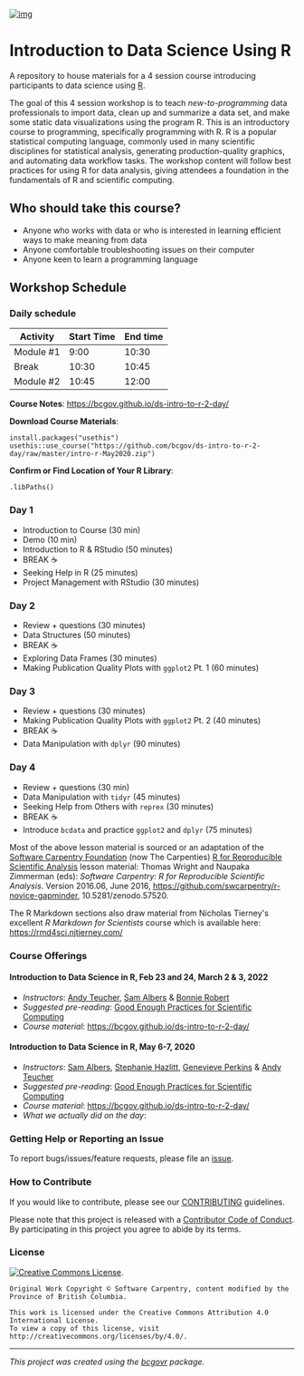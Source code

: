 [![img](https://img.shields.io/badge/Lifecycle-Stable-97ca00)](https://github.com/bcgov/repomountie/blob/master/doc/lifecycle-badges.md)


# Introduction to Data Science Using R

A repository to house materials for a 4 session course introducing participants to data science using [R](https://www.r-project.org/).

The goal of this 4 session workshop is to teach _new-to-programming_ data professionals to import data, clean up and summarize a data set, and make some static data visualizations using the program R. This is an introductory course to programming, specifically programming with R. R is a popular statistical computing language, commonly used in many scientific disciplines for statistical analysis, generating production-quality graphics, and automating data workflow tasks. The workshop content will follow best practices for using R for data analysis, giving attendees a foundation in the fundamentals of R and scientific computing.

## Who should take this course?

- Anyone who works with data or who is interested in learning efficient ways to make meaning from data
- Anyone comfortable troubleshooting issues on their computer
- Anyone keen to learn a programming language



## Workshop Schedule

### Daily schedule
| Activity   | Start Time | End time |
|------------|------------|----------|
| Module #1  | 9:00       | 10:30    |
| Break      | 10:30      | 10:45    |
| Module #2  | 10:45      | 12:00    |


**Course Notes**: https://bcgov.github.io/ds-intro-to-r-2-day/  

**Download Course Materials**:  
```
install.packages("usethis")
usethis::use_course("https://github.com/bcgov/ds-intro-to-r-2-day/raw/master/intro-r-May2020.zip")
```  

**Confirm or Find Location of Your R Library**:  
```
.libPaths()
```  

### Day 1

- Introduction to Course (30 min) <!-- Dominique et al - CoC, breakoutrooms w/ ice breaker, how to ask questions etc. -->
- Demo (10 min) <!-- Sam -->
- Introduction to R & RStudio (50 minutes) <!-- Sam -->
- BREAK ☕
- Seeking Help in R (25 minutes) <!-- Andy -->
- Project Management with RStudio (30 minutes) <!-- Andy -->

### Day 2

- Review + questions (30 minutes)
- Data Structures (50 minutes)  <!-- Andy -->
- BREAK ☕
- Exploring Data Frames (30 minutes) <!-- Bonnie -->
- Making Publication Quality Plots with `ggplot2` Pt. 1 (60 minutes)  <!-- Bonnie -->

### Day 3

- Review + questions (30 minutes)
- Making Publication Quality Plots with `ggplot2` Pt. 2 (40 minutes)  <!-- Bonnie -->
- BREAK ☕
- Data Manipulation with `dplyr` (90 minutes) <!-- Andy -->

### Day 4

- Review + questions (30 min)
- Data Manipulation with `tidyr` (45 minutes)  <!-- Sam -->
- Seeking Help from Others with `reprex` (30 minutes) <!-- Sam - though could remove or move to the end?? -->
- BREAK ☕
- Introduce `bcdata` and practice `ggplot2` and `dplyr` (75 minutes) <!-- Sam -->



Most of the above lesson material is sourced or an adaptation of the [Software Carpentry Foundation](http://software-carpentry.org/) (now The Carpenties) [R for Reproducible Scientific Analysis](http://swcarpentry.github.io/r-novice-gapminder/) lesson material: Thomas Wright and Naupaka Zimmerman (eds): _Software Carpentry: R for
Reproducible Scientific Analysis_.  Version 2016.06, June 2016,
https://github.com/swcarpentry/r-novice-gapminder,
10.5281/zenodo.57520.

The R Markdown sections also draw material from Nicholas Tierney's excellent _R Markdown for Scientists_ course which is available here: https://rmd4sci.njtierney.com/


### Course Offerings


#### Introduction to Data Science in R, Feb 23 and 24, March 2 & 3, 2022 
- _Instructors_: [Andy Teucher](https://github.com/ateucher), [Sam Albers](https://github.com/boshek) & [Bonnie Robert](https://github.com/BonnieJRobert/)
- _Suggested pre-reading_: [Good Enough Practices for Scientific Computing](https://github.com/swcarpentry/good-enough-practices-in-scientific-computing/blob/gh-pages/good-enough-practices-for-scientific-computing.pdf)
- _Course material_: https://bcgov.github.io/ds-intro-to-r-2-day/


#### Introduction to Data Science in R, May 6-7, 2020 
- _Instructors_: [Sam Albers](https://github.com/boshek), [Stephanie Hazlitt](https://github.com/stephhazlitt), [Genevieve Perkins](https://github.com/gcperk) & [Andy Teucher](https://github.com/ateucher)
- _Suggested pre-reading_: [Good Enough Practices for Scientific Computing](https://github.com/swcarpentry/good-enough-practices-in-scientific-computing/blob/gh-pages/good-enough-practices-for-scientific-computing.pdf)
- _Course material_: https://bcgov.github.io/ds-intro-to-r-2-day/
- _What we actually did on the day_: 



### Getting Help or Reporting an Issue

To report bugs/issues/feature requests, please file an [issue](https://github.com/bcgov/ds-cop-intro-to-r/issues/).


### How to Contribute

If you would like to contribute, please see our [CONTRIBUTING](CONTRIBUTING.md) guidelines.

Please note that this project is released with a [Contributor Code of Conduct](CODE_OF_CONDUCT.md). By participating in this project you agree to abide by its terms.


### License

[![Creative Commons License](https://i.creativecommons.org/l/by/4.0/88x31.png)](http://creativecommons.org/licenses/by/4.0/). 

```
Original Work Copyright © Software Carpentry, content modified by the Province of British Columbia.

This work is licensed under the Creative Commons Attribution 4.0 International License.
To view a copy of this license, visit http://creativecommons.org/licenses/by/4.0/.
```
---
*This project was created using the [bcgovr](https://github.com/bcgov/bcgovr) package.* 
